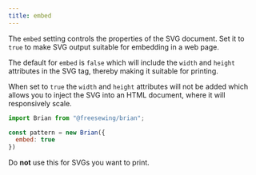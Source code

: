 ```yaml
---
title: embed
---
```


The `embed` setting controls the properties of the SVG document.
Set it to `true` to make SVG output suitable for embedding in a web page.

The default for `embed` is `false` which will include the `width` and `height`
attributes in the SVG tag, thereby making it suitable for printing.

When set to `true` the `width` and `height` attributes will not be added
which allows you to inject the SVG into an HTML document, where it will
responsively scale.

```js
import Brian from "@freesewing/brian";

const pattern = new Brian({
  embed: true
})
```

<Warning>

Do **not** use this for SVGs you want to print.

</Warning>
